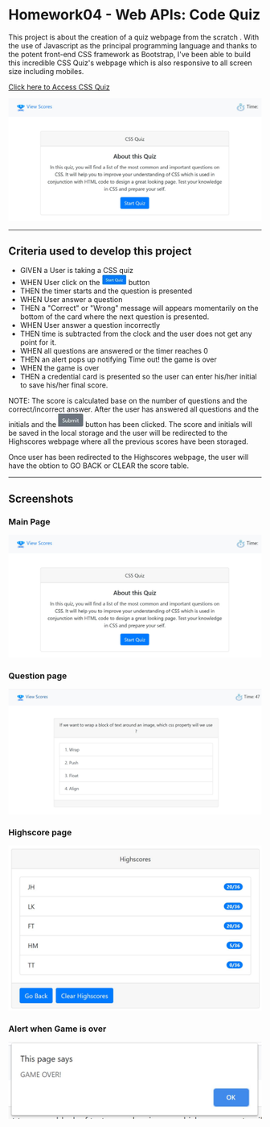 # Homework04 - Web APIs: Code Quiz

This project is about the creation of a quiz webpage from the scratch . With the use of Javascript as the principal programming language and thanks to the potent front-end CSS framework as Bootstrap, I've been able to build this incredible CSS Quiz's webpage which is also responsive to all screen size including mobiles.

[Click here to Access CSS Quiz](https://chernanma.github.io/Homework04/)

![picture](./Assets/Images/main.jpg)

---

## Criteria used to develop this project

- GIVEN a User is taking a CSS quiz
- WHEN User click on the ![picture](./Assets/Images/startbutton.jpg) button
- THEN the timer starts and the question is presented
- WHEN User answer a question
- THEN a "Correct" or "Wrong" message will appears momentarily on the bottom of the card where the next question is presented. 
- WHEN User answer a question incorrectly
- THEN time is subtracted from the clock and the user does not get any point for it.
- WHEN all questions are answered or the timer reaches 0
- THEN an alert pops up notifying Time out! the game is over
- WHEN the game is over
- THEN a credential card is presented so the user can enter his/her initial to save his/her final score.

NOTE: The score is calculated base on the number of questions and the correct/incorrect answer. After the user has answered all questions and the initials and the ![picture](./Assets/Images/submit.jpg) button has been clicked. The score and initials will be saved in the local storage and the user will be redirected to the Highscores webpage where all the previous scores have been storaged.

Once user has been redirected to the Highscores webpage, the user will have the obtion to GO BACK or CLEAR the score table.

---
## Screenshots

### Main Page

![picture](./Assets/Images/main.jpg)

### Question page
![picture](./Assets/Images/questions.jpg)

### Highscore page
![picture](./Assets/Images/highscores.jpg)

### Alert when Game is over
![picture](./Assets/Images/gameover.jpg)